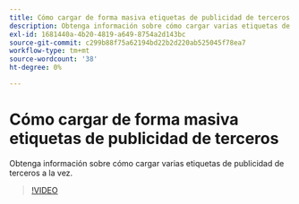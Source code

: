 ```yaml
---
title: Cómo cargar de forma masiva etiquetas de publicidad de terceros para DSP
description: Obtenga información sobre cómo cargar varias etiquetas de publicidad de terceros a la vez.
exl-id: 1681440a-4b20-4819-a649-8754a2d143bc
source-git-commit: c299b88f75a62194bd22b2d220ab525045f78ea7
workflow-type: tm+mt
source-wordcount: '38'
ht-degree: 0%

---
```


# Cómo cargar de forma masiva etiquetas de publicidad de terceros

Obtenga información sobre cómo cargar varias etiquetas de publicidad de terceros a la vez.

>[!VIDEO](https://video.tv.adobe.com/v/339204)
